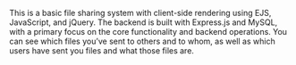 This is a basic file sharing system with client-side rendering using EJS, JavaScript, and jQuery. The backend is built with Express.js and MySQL, with a primary focus on the core functionality and backend operations.
You can see which files you’ve sent to others and to whom, as well as which users have sent you files and what those files are.
